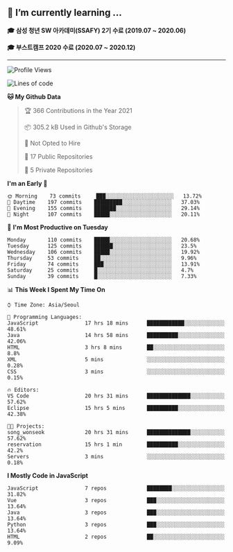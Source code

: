 ## 🌱 I’m currently learning ...

**🎓 삼성 청년 SW 아카데미(SSAFY) 2기 수료 (2019.07 ~ 2020.06)**

**🎓 부스트캠프 2020 수료 (2020.07 ~ 2020.12)**
 
-----

<!--START_SECTION:waka-->
![Profile Views](http://img.shields.io/badge/Profile%20Views-1-blue)

![Lines of code](https://img.shields.io/badge/From%20Hello%20World%20I%27ve%20Written-2.9%20million%20lines%20of%20code-blue)

**🐱 My Github Data** 

> 🏆 366 Contributions in the Year 2021
 > 
> 📦 305.2 kB Used in Github's Storage 
 > 
> 🚫 Not Opted to Hire
 > 
> 📜 17 Public Repositories 
 > 
> 🔑 5 Private Repositories  
 > 
**I'm an Early 🐤** 

```text
🌞 Morning    73 commits     ███░░░░░░░░░░░░░░░░░░░░░░   13.72% 
🌆 Daytime    197 commits    █████████░░░░░░░░░░░░░░░░   37.03% 
🌃 Evening    155 commits    ███████░░░░░░░░░░░░░░░░░░   29.14% 
🌙 Night      107 commits    █████░░░░░░░░░░░░░░░░░░░░   20.11%

```
📅 **I'm Most Productive on Tuesday** 

```text
Monday       110 commits    █████░░░░░░░░░░░░░░░░░░░░   20.68% 
Tuesday      125 commits    ██████░░░░░░░░░░░░░░░░░░░   23.5% 
Wednesday    106 commits    █████░░░░░░░░░░░░░░░░░░░░   19.92% 
Thursday     53 commits     ██░░░░░░░░░░░░░░░░░░░░░░░   9.96% 
Friday       74 commits     ███░░░░░░░░░░░░░░░░░░░░░░   13.91% 
Saturday     25 commits     █░░░░░░░░░░░░░░░░░░░░░░░░   4.7% 
Sunday       39 commits     █░░░░░░░░░░░░░░░░░░░░░░░░   7.33%

```


📊 **This Week I Spent My Time On** 

```text
⌚︎ Time Zone: Asia/Seoul

💬 Programming Languages: 
JavaScript               17 hrs 18 mins      ████████████░░░░░░░░░░░░░   48.61% 
Java                     14 hrs 58 mins      ██████████░░░░░░░░░░░░░░░   42.06% 
HTML                     3 hrs 8 mins        ██░░░░░░░░░░░░░░░░░░░░░░░   8.8% 
XML                      5 mins              ░░░░░░░░░░░░░░░░░░░░░░░░░   0.28% 
CSS                      3 mins              ░░░░░░░░░░░░░░░░░░░░░░░░░   0.15%

🔥 Editors: 
VS Code                  20 hrs 31 mins      ██████████████░░░░░░░░░░░   57.62% 
Eclipse                  15 hrs 5 mins       ██████████░░░░░░░░░░░░░░░   42.38%

🐱‍💻 Projects: 
song_wonseok             20 hrs 31 mins      ██████████████░░░░░░░░░░░   57.62% 
reservation              15 hrs 1 min        ██████████░░░░░░░░░░░░░░░   42.2% 
Servers                  3 mins              ░░░░░░░░░░░░░░░░░░░░░░░░░   0.18%

```

**I Mostly Code in JavaScript** 

```text
JavaScript               7 repos             ████████░░░░░░░░░░░░░░░░░   31.82% 
Vue                      3 repos             ███░░░░░░░░░░░░░░░░░░░░░░   13.64% 
Java                     3 repos             ███░░░░░░░░░░░░░░░░░░░░░░   13.64% 
Python                   3 repos             ███░░░░░░░░░░░░░░░░░░░░░░   13.64% 
HTML                     2 repos             ██░░░░░░░░░░░░░░░░░░░░░░░   9.09%

```



<!--END_SECTION:waka-->

